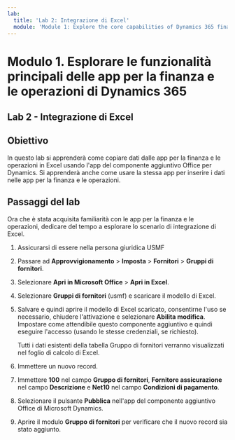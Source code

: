 ```yaml
---
lab:
  title: 'Lab 2: Integrazione di Excel'
  module: 'Module 1: Explore the core capabilities of Dynamics 365 finance and operations apps'
---
```


# <a name="module-1-explore-the-core-capabilities-of-dynamics-365-finance-and-operations-apps"></a>Modulo 1. Esplorare le funzionalità principali delle app per la finanza e le operazioni di Dynamics 365

## <a name="lab-2---excel-integration"></a>Lab 2 - Integrazione di Excel

## <a name="objective"></a>Obiettivo

In questo lab si apprenderà come copiare dati dalle app per la finanza e le operazioni in Excel usando l'app del componente aggiuntivo Office per Dynamics. Si apprenderà anche come usare la stessa app per inserire i dati nelle app per la finanza e le operazioni.

## <a name="lab-steps"></a>Passaggi del lab

Ora che è stata acquisita familiarità con le app per la finanza e le operazioni, dedicare del tempo a esplorare lo scenario di integrazione di Excel.

1. Assicurarsi di essere nella persona giuridica USMF 

2. Passare ad **Approvvigionamento** > **Imposta** > **Fornitori** > **Gruppi di fornitori**.

3. Selezionare **Apri in Microsoft Office** > **Apri in Excel**.

4. Selezionare **Gruppi di fornitori** (usmf) e scaricare il modello di Excel.

5. Salvare e quindi aprire il modello di Excel scaricato, consentirne l'uso se necessario, chiudere l'attivazione e selezionare **Abilita modifica**. Impostare come attendibile questo componente aggiuntivo e quindi eseguire l'accesso (usando le stesse credenziali, se richiesto).

    Tutti i dati esistenti della tabella Gruppo di fornitori verranno visualizzati nel foglio di calcolo di Excel.

6.  Immettere un nuovo record.

7. Immettere **100** nel campo **Gruppo di fornitori**, **Fornitore assicurazione** nel campo **Descrizione** e **Net10** nel campo **Condizioni di pagamento**.

8. Selezionare il pulsante **Pubblica** nell'app del componente aggiuntivo Office di Microsoft Dynamics.

9. Aprire il modulo **Gruppo di fornitori** per verificare che il nuovo record sia stato aggiunto.

